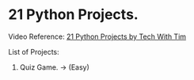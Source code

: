 # 21 Python Projects.

Video Reference: [21 Python Projects by Tech With Tim](https://youtu.be/NpmFbWO6HPU)

List of Projects:

1. Quiz Game. -> (Easy)
